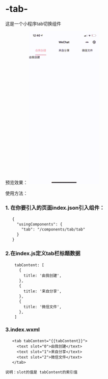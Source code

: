 # -tab-
这是一个小程序tab切换组件

预览效果：
![image](https://github.com/spencerss/-tab-/blob/master/f61f82e6e193e313b2a35bf5db6e26ea.gif)

使用方法：
### 1. 在你要引入的页面index.json引入组件：
 ~~~
    {
      "usingComponents": {
        "tab": "/components/tab/tab"
      }
    }
 ~~~
### 2.在index.js定义tab栏标题数据
~~~
    tabContent: [
      {
        title: '由我创建',
      },
      {
        title: '来自分享',
      },
      {
        title: '微信文件',
      },
    ]
 ~~~
 ### 3.index.wxml
 ~~~
    <tab tabContent="{{tabContent}}">
      <text slot="0">由我创建</text>
      <text slot="1">来自分享</text>
      <text slot="2">微信文件</text>
    </tab>
 ~~~
    说明：slot的值是 tabContent的索引值
